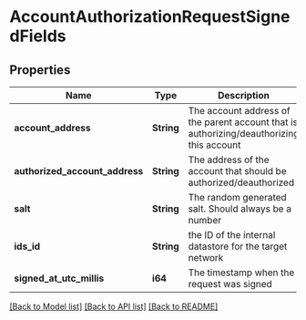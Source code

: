 # AccountAuthorizationRequestSignedFields

## Properties

Name | Type | Description | Notes
------------ | ------------- | ------------- | -------------
**account_address** | **String** | The account address of the parent account that is authorizing/deauthorizing this account | 
**authorized_account_address** | **String** | The address of the account that should be authorized/deauthorized | 
**salt** | **String** | The random generated salt. Should always be a number | 
**ids_id** | **String** | the ID of the internal datastore for the target network | 
**signed_at_utc_millis** | **i64** | The timestamp when the request was signed | 

[[Back to Model list]](../README.md#documentation-for-models) [[Back to API list]](../README.md#documentation-for-api-endpoints) [[Back to README]](../README.md)


